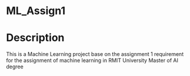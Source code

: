 # ML_Assign1

# Description

This is a Machine Learning project base on the assignment 1 requirement for the assignment of machine learning in RMIT University Master of AI degree
